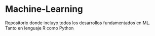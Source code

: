 # Machine-Learning
Repositorio donde incluyo todos los desarrollos fundamentados en ML. Tanto en lenguaje R como Python
